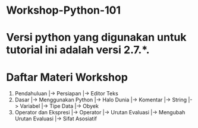 # Workshop-Python-101
# Versi python yang digunakan untuk tutorial ini adalah versi 2.7.*.
# Daftar Materi Workshop
1. Pendahuluan
    |-> Persiapan
    |-> Editor Teks
2. Dasar
    |-> Menggunakan Python
    |-> Halo Dunia
    |-> Komentar
    |-> String
    |-> Variabel
    |-> Tipe Data
    |-> Obyek
3. Operator dan Ekspresi
    |-> Operator
    |-> Urutan Evaluasi
    |-> Mengubah Urutan Evaluasi
    |-> Sifat Asosiatif